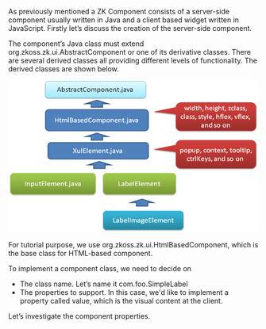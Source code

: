 As previously mentioned a ZK Component consists of a server-side
component usually written in Java and a client based widget written in
JavaScript. Firstly let’s discuss the creation of the server-side
component.

The component’s Java class must extend
<javadoc>org.zkoss.zk.ui.AbstractComponent</javadoc> or one of its
derivative classes. There are several derived classes all providing
different levels of functionality. The derived classes are shown below.

![](images/ZKComDevEss_component_hierarchy.png)

For tutorial purpose, we use
<javadoc>org.zkoss.zk.ui.HtmlBasedComponent</javadoc>, which is the base
class for HTML-based component.

To implement a component class, we need to decide on

- The class name. Let’s name it <mp>com.foo.SimpleLabel</mp>
- The properties to support. In this case, we'd like to implement a
  property called value, which is the visual content at the client.

Let’s investigate the component properties.

